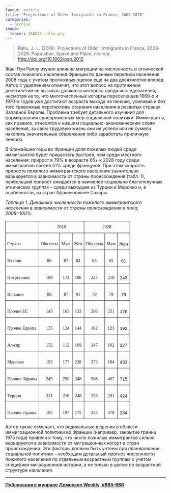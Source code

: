 ```yaml
---
layout: article
title: "Projections of Older Immigrants in France, 2008-2028"
categories: 
  - archive
image:
  teaser: 160517-rallu.png
---
```


> Rallu, J.-L. (2016). Projections of Older Immigrants in France, 2008-2028. Population, Space and Place, n/a-n/a. http://doi.org/10.1002/psp.2012

Жан-Луи Раллу изучил влияние миграции на численность и этнический состав пожилого населения Франции по данным переписи населения 2008 года с учетом прогнозных оценок еще на два десятилетия вперед. Автор с удивлением отмечет, что этот вопрос на протяжении десятилетий не вызывал должного интереса среди исследователей, несмотря на то, что многочисленные когорты переселенцев 1960-х и 1970-х годов уже достигают возраста выхода на пенсию, усиливая и без того тревожные перспективы старения населения в развитых странах Западной Европы. Проблема требует детального изучения для формирования своевременных мер социальной политики. Иммигранты, как правило, относятся к низшим социально-экономическим слоям населения, за свою трудовую жизнь они не успели или не сумели накопить значительные сбережения либо заработать приличную пенсию.

В ближайшие годы во Франции доля пожилых людей среди иммигрантов будет прирастать быстрее, чем среди местного населения: прирост в 79% в возрасте 65+ к 2028 году среди иммигрантов против 51% среди французов. При этом скорость прироста пожилого иммигрантского населения значительно варьируется в зависимости от страны происхождения (табл. 1), наибольший прирост ожидается в наименее социально благополучных этнических группах – среди выходцев из Турции и Марокко и, в особенности, из стран Африки южнее Сахары.

*Таблица 1. Динамика численности пожилого иммигрантского населения в зависимости от страны происхождения и пола, 2008=100%.*
<style type="text/css">
.tg  {border-collapse:collapse;border-spacing:0;}
.tg td{font-family:Arial, sans-serif;font-size:14px;padding:10px 5px;border-style:solid;border-width:1px;overflow:hidden;word-break:normal;}
.tg th{font-family:Arial, sans-serif;font-size:14px;font-weight:normal;padding:10px 5px;border-style:solid;border-width:1px;overflow:hidden;word-break:normal;}
.tg .tg-ls8f{font-family:Georgia, serif !important;}
.tg .tg-baqh{text-align:center;vertical-align:top}
.tg .tg-jrsh{font-family:Georgia, serif !important;;text-align:center}
.tg .tg-yw4l{vertical-align:top}
</style>
<table class="tg">
  <tr>
    <th class="tg-ls8f"></th>
    <th class="tg-jrsh" colspan="3">2018</th>
    <th class="tg-jrsh" colspan="3">2028</th>
  </tr>
  <tr>
    <td class="tg-ls8f"><br>  Страна<br>  </td>
    <td class="tg-ls8f"><br>  Оба пола<br>  </td>
    <td class="tg-ls8f"><br>  Муж<br>  </td>
    <td class="tg-ls8f"><br>  Жен<br>  </td>
    <td class="tg-ls8f"><br>  Оба пола<br>  </td>
    <td class="tg-ls8f"><br>  Муж<br>  </td>
    <td class="tg-yw4l"><br>  Жен<br>  </td>
  </tr>
  <tr>
    <td class="tg-ls8f"><br>  Италия<br>  </td>
    <td class="tg-jrsh"><br>  86<br>  </td>
    <td class="tg-jrsh"><br>  87<br>  </td>
    <td class="tg-jrsh"><br>  84<br>  </td>
    <td class="tg-jrsh"><br>  63<br>  </td>
    <td class="tg-jrsh"><br>  65<br>  </td>
    <td class="tg-baqh"><br>  61<br>  </td>
  </tr>
  <tr>
    <td class="tg-ls8f"><br>  Потругалия<br>  </td>
    <td class="tg-jrsh"><br>  180<br>  </td>
    <td class="tg-jrsh"><br>  174<br>  </td>
    <td class="tg-jrsh"><br>  186<br>  </td>
    <td class="tg-jrsh"><br>  227<br>  </td>
    <td class="tg-jrsh"><br>  210<br>  </td>
    <td class="tg-baqh"><br>  243<br>  </td>
  </tr>
  <tr>
    <td class="tg-ls8f"><br>  Испания<br>  </td>
    <td class="tg-jrsh"><br>  89<br>  </td>
    <td class="tg-jrsh"><br>  87<br>  </td>
    <td class="tg-jrsh"><br>  91<br>  </td>
    <td class="tg-jrsh"><br>  79<br>  </td>
    <td class="tg-jrsh"><br>  79<br>  </td>
    <td class="tg-baqh"><br>  79<br>  </td>
  </tr>
  <tr>
    <td class="tg-ls8f"><br>  Прочие ЕС<br>  </td>
    <td class="tg-jrsh"><br>  145<br>  </td>
    <td class="tg-jrsh"><br>  163<br>  </td>
    <td class="tg-jrsh"><br>  133<br>  </td>
    <td class="tg-jrsh"><br>  206<br>  </td>
    <td class="tg-jrsh"><br>  251<br>  </td>
    <td class="tg-baqh"><br>  176<br>  </td>
  </tr>
  <tr>
    <td class="tg-ls8f"><br>  Прочие Европа<br>  </td>
    <td class="tg-jrsh"><br>  135<br>  </td>
    <td class="tg-jrsh"><br>  124<br>  </td>
    <td class="tg-jrsh"><br>  144<br>  </td>
    <td class="tg-jrsh"><br>  162<br>  </td>
    <td class="tg-jrsh"><br>  123<br>  </td>
    <td class="tg-baqh"><br>  192<br>  </td>
  </tr>
  <tr>
    <td class="tg-ls8f"><br>  Алжир<br>  </td>
    <td class="tg-jrsh"><br>  132<br>  </td>
    <td class="tg-jrsh"><br>  112<br>  </td>
    <td class="tg-jrsh"><br>  169<br>  </td>
    <td class="tg-jrsh"><br>  147<br>  </td>
    <td class="tg-jrsh"><br>  102<br>  </td>
    <td class="tg-baqh"><br>  227<br>  </td>
  </tr>
  <tr>
    <td class="tg-ls8f"><br>  Марокко<br>  </td>
    <td class="tg-jrsh"><br>  195<br>  </td>
    <td class="tg-jrsh"><br>  177<br>  </td>
    <td class="tg-jrsh"><br>  228<br>  </td>
    <td class="tg-jrsh"><br>  273<br>  </td>
    <td class="tg-jrsh"><br>  184<br>  </td>
    <td class="tg-baqh"><br>  433<br>  </td>
  </tr>
  <tr>
    <td class="tg-ls8f"><br>  Прочие Африка<br>  </td>
    <td class="tg-jrsh"><br>  249<br>  </td>
    <td class="tg-jrsh"><br>  250<br>  </td>
    <td class="tg-jrsh"><br>  248<br>  </td>
    <td class="tg-jrsh"><br>  588<br>  </td>
    <td class="tg-jrsh"><br>  497<br>  </td>
    <td class="tg-baqh"><br>  715<br>  </td>
  </tr>
  <tr>
    <td class="tg-ls8f"><br>  Турция<br>  </td>
    <td class="tg-jrsh"><br>  231<br>  </td>
    <td class="tg-jrsh"><br>  216<br>  </td>
    <td class="tg-jrsh"><br>  248<br>  </td>
    <td class="tg-jrsh"><br>  353<br>  </td>
    <td class="tg-jrsh"><br>  291<br>  </td>
    <td class="tg-baqh"><br>  424<br>  </td>
  </tr>
  <tr>
    <td class="tg-ls8f"><br>  Прочие страны<br>  </td>
    <td class="tg-jrsh"><br>  185<br>  </td>
    <td class="tg-jrsh"><br>  197<br>  </td>
    <td class="tg-jrsh"><br>  175<br>  </td>
    <td class="tg-jrsh"><br>  354<br>  </td>
    <td class="tg-jrsh"><br>  379<br>  </td>
    <td class="tg-baqh"><br>  334<br>  </td>
  </tr>
</table>


Автор также отмечает, что радикальные решения в области иммиграционной политики во Франции (например, закрытие границ 1975 года) привели к тому, что число пожилых иммигрантов сильно варьируется в зависимости от миграционных когорт и стран происхождения. Эти факторы должны быть учтены при планировании социальной политики – необходим детальный прогноз численности пожилого населения по отдельным возрастным группам с учетом специфики миграционной истории, а не только в целом по возрастной структуре населения.


***
**[Публикация в жунрале Демоскоп Weekly, #685-686](http://demoscope.ru/weekly/2016/0685/digest01.php)**